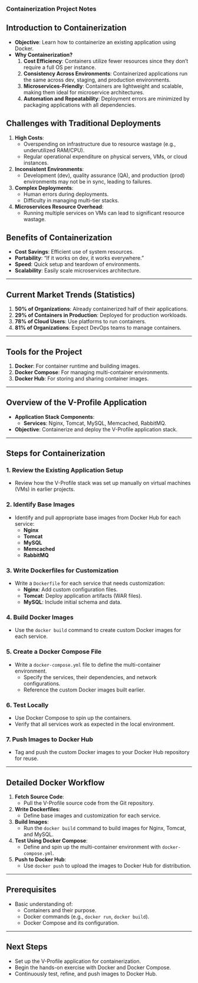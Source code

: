 ### **Containerization Project Notes**  

## **Introduction to Containerization**  
- **Objective**: Learn how to containerize an existing application using Docker.  
- **Why Containerization?**  
  1. **Cost Efficiency**: Containers utilize fewer resources since they don’t require a full OS per instance.  
  2. **Consistency Across Environments**: Containerized applications run the same across dev, staging, and production environments.  
  3. **Microservices-Friendly**: Containers are lightweight and scalable, making them ideal for microservice architectures.  
  4. **Automation and Repeatability**: Deployment errors are minimized by packaging applications with all dependencies.  

## **Challenges with Traditional Deployments**  
1. **High Costs**:  
   - Overspending on infrastructure due to resource wastage (e.g., underutilized RAM/CPU).  
   - Regular operational expenditure on physical servers, VMs, or cloud instances.  
2. **Inconsistent Environments**:  
   - Development (dev), quality assurance (QA), and production (prod) environments may not be in sync, leading to failures.  
3. **Complex Deployments**:  
   - Human errors during deployments.  
   - Difficulty in managing multi-tier stacks.  
4. **Microservices Resource Overhead**:  
   - Running multiple services on VMs can lead to significant resource wastage.  

## **Benefits of Containerization**  
- **Cost Savings**: Efficient use of system resources.  
- **Portability**: “If it works on dev, it works everywhere.”  
- **Speed**: Quick setup and teardown of environments.  
- **Scalability**: Easily scale microservices architecture.  

---

## **Current Market Trends (Statistics)**  
1. **50% of Organizations**: Already containerized half of their applications.  
2. **29% of Containers in Production**: Deployed for production workloads.  
3. **78% of Cloud Users**: Use platforms to run containers.  
4. **81% of Organizations**: Expect DevOps teams to manage containers.  

---

## **Tools for the Project**  
1. **Docker**: For container runtime and building images.  
2. **Docker Compose**: For managing multi-container environments.  
3. **Docker Hub**: For storing and sharing container images.  

---

## **Overview of the V-Profile Application**  
- **Application Stack Components**:  
  - **Services**: Nginx, Tomcat, MySQL, Memcached, RabbitMQ.  
- **Objective**: Containerize and deploy the V-Profile application stack.  

---

## **Steps for Containerization**  

### **1. Review the Existing Application Setup**  
- Review how the V-Profile stack was set up manually on virtual machines (VMs) in earlier projects.

### **2. Identify Base Images**  
- Identify and pull appropriate base images from Docker Hub for each service:  
  - **Nginx**  
  - **Tomcat**  
  - **MySQL**  
  - **Memcached**  
  - **RabbitMQ**  

### **3. Write Dockerfiles for Customization**  
- Write a `Dockerfile` for each service that needs customization:  
  - **Nginx**: Add custom configuration files.  
  - **Tomcat**: Deploy application artifacts (WAR files).  
  - **MySQL**: Include initial schema and data.  

### **4. Build Docker Images**  
- Use the `docker build` command to create custom Docker images for each service.  

### **5. Create a Docker Compose File**  
- Write a `docker-compose.yml` file to define the multi-container environment.  
  - Specify the services, their dependencies, and network configurations.  
  - Reference the custom Docker images built earlier.  

### **6. Test Locally**  
- Use Docker Compose to spin up the containers.  
- Verify that all services work as expected in the local environment.  

### **7. Push Images to Docker Hub**  
- Tag and push the custom Docker images to your Docker Hub repository for reuse.  

---

## **Detailed Docker Workflow**  
1. **Fetch Source Code**:  
   - Pull the V-Profile source code from the Git repository.  
2. **Write Dockerfiles**:  
   - Define base images and customization for each service.  
3. **Build Images**:  
   - Run the `docker build` command to build images for Nginx, Tomcat, and MySQL.  
4. **Test Using Docker Compose**:  
   - Define and spin up the multi-container environment with `docker-compose.yml`.  
5. **Push to Docker Hub**:  
   - Use `docker push` to upload the images to Docker Hub for distribution.  

---

## **Prerequisites**  
- Basic understanding of:  
  - Containers and their purpose.  
  - Docker commands (e.g., `docker run`, `docker build`).  
  - Docker Compose and its configuration.  

---

## **Next Steps**  
- Set up the V-Profile application for containerization.  
- Begin the hands-on exercise with Docker and Docker Compose.  
- Continuously test, refine, and push images to Docker Hub.  

